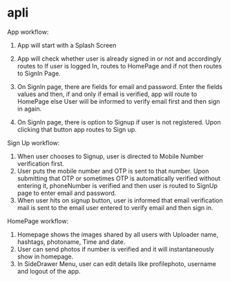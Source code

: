 # apli

App workflow:

1) App will start with a Splash Screen
2) App will check whether user is already signed in or not and accordingly routes to
   If user is logged In, routes to HomePage and if not then routes to SignIn Page.

3) On SignIn page, there are fields for email and password. Enter the fields values and then,
    if and only if email is verified, app will route to HomePage else User will be informed to
    verify email first and then sign in again.

4) On SignIn page, there is option to Signup if user is not registered. Upon clicking that button
    app routes to Sign up.

Sign Up workflow:
1) When user chooses to Signup, user is directed to Mobile Number verification first.
2) User puts the mobile number and OTP is sent to that number. Upon submitting that OTP or
    sometimes OTP is automatically verified without entering it,
   phoneNumber is verified and then user is routed to SignUp page to enter email and password.
3) When user hits on signup button, user is informed that email verification mail is sent to the
    email user entered to verify email and then sign in.

HomePage workflow:
1) Homepage shows the images shared by all users with Uploader name, hashtags, photoname, Time and date.
2) User can send photos if number is verified and it will instantaneously show in homepage.
3) In SideDrawer Menu, user can edit details like profilephoto, username and logout of the app.





